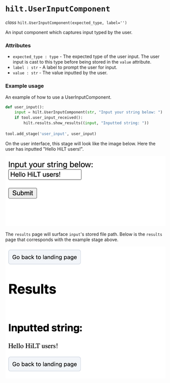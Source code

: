# `hilt.UserInputComponent`

_class_ `hilt.UserInputComponent(expected_type, label='')`

An input component which captures input typed by the user.

### Attributes
- `expected_type : type` - The expected type of the user input. The user input is cast to this type before being stored in the `value` attribute.
- `label : str` - A label to prompt the user for input.
- `value : str` - The value inputted by the user.

### Example usage
An example of how to use a UserInputComponent. 

```python
def user_input():
    input = hilt.UserInputComponent(str, "Input your string below: ")
    if tool.user_input_received():
        hilt.results.show_results((input, "Inputted string: "))

tool.add_stage('user_input', user_input)
```

On the user interface, this stage will look like the image below. Here the user has inputted "Hello HiLT users!". 

<img src="https://github.com/skberkeley/CNLDocs/blob/main/docs/images/user_input_1.png?raw=true?" alt="User input component input"> </img>

The `results` page will surface `input`'s stored file path. Below is the `results` page that corresponds with the example stage above. 

<img src="https://github.com/skberkeley/CNLDocs/blob/main/docs/images/user_input_2.png?raw=true?" alt="User input component results"> </img>

